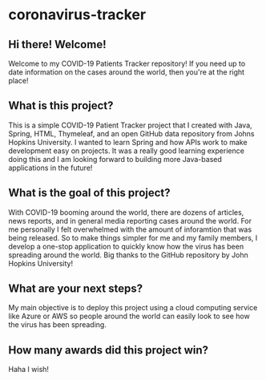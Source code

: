# coronavirus-tracker
## Hi there! Welcome! 
Welcome to my COVID-19 Patients Tracker repository! If you need up to date information on the cases around the world, then you're at the right place! 

## What is this project? 
This is a simple COVID-19 Patient Tracker project that I created with Java, Spring, HTML, Thymeleaf, and an open GitHub data repository from Johns Hopkins University. I wanted to learn Spring and how APIs work to make development easy on projects. It was a really good learning experience doing this and I am looking forward to building more Java-based applications in the future!

## What is the goal of this project?
With COVID-19 booming around the world, there are dozens of articles, news reports, and in general media reporting cases around the world. For me personally I felt overwhelmed with the amount of inforamtion that was being released. So to make things simpler for me and my family members, I develop a one-stop application to quickly know how the virus has been spreading around the world. Big thanks to the GitHub repository by John Hopkins University!

## What are your next steps?
My main objective is to deploy this project using a cloud computing service like Azure or AWS so people around the world can easily look to see how the virus has been spreading. 

## How many awards did this project win? 
Haha I wish! 

